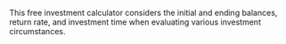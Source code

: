 This free investment calculator considers the initial and ending balances, return rate, and investment time when evaluating various investment circumstances.
